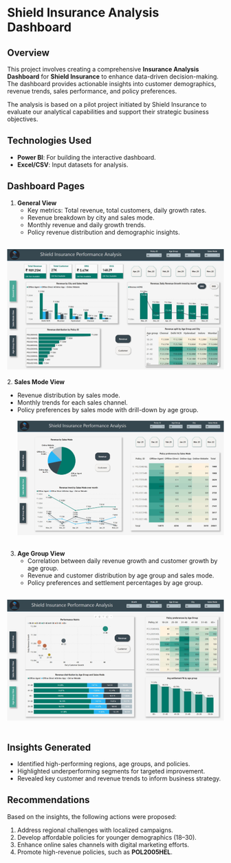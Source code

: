 # **Shield Insurance Analysis Dashboard**  

## **Overview**  
This project involves creating a comprehensive **Insurance Analysis Dashboard** for **Shield Insurance** to enhance data-driven decision-making. The dashboard provides actionable insights into customer demographics, revenue trends, sales performance, and policy preferences.  

The analysis is based on a pilot project initiated by Shield Insurance to evaluate our analytical capabilities and support their strategic business objectives.  

## **Technologies Used**  
- **Power BI**: For building the interactive dashboard.    
- **Excel/CSV**: Input datasets for analysis.  

## **Dashboard Pages**  
1. **General View**  
   - Key metrics: Total revenue, total customers, daily growth rates.  
   - Revenue breakdown by city and sales mode.  
   - Monthly revenue and daily growth trends.  
   - Policy revenue distribution and demographic insights.  
    <br>  
![General View](https://raw.githubusercontent.com/SudipRuidas/Shield_Insurance_Performance_Analysis/refs/heads/master/Images/General%20View.jpg)      
    <br>
2. **Sales Mode View**  
   - Revenue distribution by sales mode.  
   - Monthly trends for each sales channel.  
   - Policy preferences by sales mode with drill-down by age group.  
    <br> 
![Sales View](https://raw.githubusercontent.com/SudipRuidas/Shield_Insurance_Performance_Analysis/refs/heads/master/Images/Sales%20Mode%20View.jpg)   
    <br>
3. **Age Group View**  
   - Correlation between daily revenue growth and customer growth by age group.  
   - Revenue and customer distribution by age group and sales mode.  
   - Policy preferences and settlement percentages by age group.  
    <br>  
![Age Group View](https://raw.githubusercontent.com/SudipRuidas/Shield_Insurance_Performance_Analysis/refs/heads/master/Images/Age%20Group%20View.jpg)    
    <br>
## **Insights Generated**  
- Identified high-performing regions, age groups, and policies.  
- Highlighted underperforming segments for targeted improvement.  
- Revealed key customer and revenue trends to inform business strategy.  

## **Recommendations**  
Based on the insights, the following actions were proposed:  
1. Address regional challenges with localized campaigns.  
2. Develop affordable policies for younger demographics (18–30).  
3. Enhance online sales channels with digital marketing efforts.  
4. Promote high-revenue policies, such as **POL2005HEL**.  
